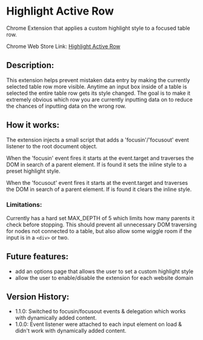 # Highlight Active Row
Chrome Extension that applies a custom highlight style to a focused table row.

Chrome Web Store Link: [Highlight Active Row](https://chrome.google.com/webstore/detail/highlight-active-row/dcbeiccbdljdceifakkgndpemfaoeaip)

## Description:
This extension helps prevent mistaken data entry by making the currently selected table row more visible. Anytime an input box inside of a table is selected the entire table row gets its style changed. The goal is to make it extremely obvious which row you are currently inputting data on to reduce the chances of inputting data on the wrong row.


## How it works:
The extension injects a small script that adds a 'focusin'/'focusout' event listener to the root document object. 

When the 'focusin' event fires it starts at the event.target and traverses the DOM in search of a  <tr> parent element. If <tr> is found it sets the inline style to a preset highlight style.

When the 'focusout' event fires it starts at the event.target and traverses the DOM in search of a  <tr> parent element. If <tr> is found it clears the inline style.

### Limitations:
Currently has a hard set MAX_DEPTH of 5 which limits how many parents it check before stopping. This should prevent all unnecessary DOM traversing for nodes not connected to a table, but also allow some wiggle room if the input is in a `<div>` or two.

## Future features:
- add an options page that allows the user to set a custom highlight style
- allow the user to enable/disable the extension for each website domain


## Version History:
- 1.1.0: Switched to focusin/focusout events & delegation which works with dynamically added content.
- 1.0.0: Event listener were attached to each input element on load & didn't work with dynamically added content.
